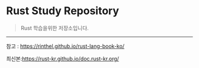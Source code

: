 # Rust Study Repository

> Rust 학습을위한 저장소입니다.

---

참고 : https://rinthel.github.io/rust-lang-book-ko/

최신본:https://rust-kr.github.io/doc.rust-kr.org/
